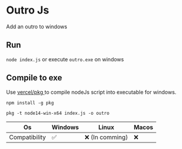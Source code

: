 # Outro Js

Add an outro to windows

## Run

`node index.js` or execute `outro.exe` on windows

## Compile to exe

Use [ vercel/pkg ](https://github.com/vercel/pkg) to compile nodeJs script into executable for windows.

`npm install -g pkg`

`pkg -t node14-win-x64 index.js -o outro`

| Os            | Windows | Linux           | Macos |
| ------------- | ------- | --------------- | ----- |
| Compatibility | ✅      | ❌ (In comming) | ❌    |
